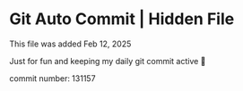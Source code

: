 # Git Auto Commit | Hidden File

This file was added Feb 12, 2025

Just for fun and keeping my daily git commit active 🤪

commit number: 131157
